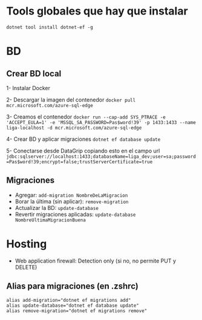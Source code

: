 # Tools globales que hay que instalar

```
dotnet tool install dotnet-ef -g
```

# BD

## Crear BD local

1- Instalar Docker

2- Descargar la imagen del contenedor
`docker pull mcr.microsoft.com/azure-sql-edge`

3- Creamos el contenedor
`docker run --cap-add SYS_PTRACE -e 'ACCEPT_EULA=1' -e 'MSSQL_SA_PASSWORD=Pas$word!39' -p 1433:1433 --name liga-localhost -d mcr.microsoft.com/azure-sql-edge`

4- Crear BD y aplicar migraciones
`dotnet ef database update`

5- Conectarse desde DataGrip copiando esto en el campo url
`jdbc:sqlserver://localhost:1433;databaseName=liga_dev;user=sa;password=Pas$word!39;encrypt=false;trustServerCertificate=true`


## Migraciones

- Agregar: `add-migration NombreDeLaMigracion`
- Borar la última (sin aplicar): `remove-migration`
- Actualizar la BD: `update-database`
- Revertir migraciones aplicadas: `update-database NombreUltimaMigracionBuena`

# Hosting

- Web application firewall: Detection only (si no, no permite PUT y DELETE)

## Alias para migraciones (en .zshrc)

```
alias add-migration="dotnet ef migrations add"
alias update-database="dotnet ef database update"
alias remove-migration="dotnet ef migrations remove"
```